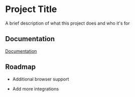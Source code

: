 
# Project Title

A brief description of what this project does and who it's for



## Documentation

[Documentation](https://linktodocumentation)


## Roadmap

- Additional browser support

- Add more integrations

